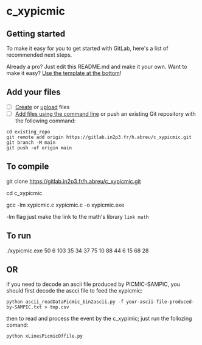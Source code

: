# c_xypicmic



## Getting started

To make it easy for you to get started with GitLab, here's a list of recommended next steps.

Already a pro? Just edit this README.md and make it your own. Want to make it easy? [Use the template at the bottom](#editing-this-readme)!

## Add your files

- [ ] [Create](https://docs.gitlab.com/ee/user/project/repository/web_editor.html#create-a-file) or [upload](https://docs.gitlab.com/ee/user/project/repository/web_editor.html#upload-a-file) files
- [ ] [Add files using the command line](https://docs.gitlab.com/ee/gitlab-basics/add-file.html#add-a-file-using-the-command-line) or push an existing Git repository with the following command:

```
cd existing_repo
git remote add origin https://gitlab.in2p3.fr/h.abreu/c_xypicmic.git
git branch -M main
git push -uf origin main
```

## To compile
git clone https://gitlab.in2p3.fr/h.abreu/c_xypicmic.git

cd c_xypicmic

gcc -lm xypicmic.c xypicmic.c -o xypicmic.exe

-lm flag just make the link to the math's library ``link math``

## To run
./xypicmic.exe 50 6 103 35 34 37 75 10 88 44 6 15 68 28

## OR 
if you need to decode an ascii file produced by PICMIC-SAMPIC, you should first decode the ascci file to feed the xypicmic:
```
python ascii_readDataPicmic_bin2ascii.py -f your-ascii-file-produced-by-SAMPIC.txt > tmp.csv 
```
then to read and process the event by the c_xypimic; just run the follozing comand:
```
python xLinesPicmicOffile.py
``` 
